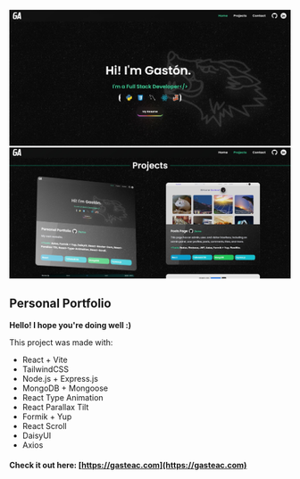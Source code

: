 ![Portfolio image overview 1](https://github.com/gasteac/portfolio2024/blob/main/frontend/public/overview/1.jpg?raw=true)
![Portfolio image overview 2](https://github.com/gasteac/portfolio2024/blob/main/frontend/public/overview/2.jpg?raw=true)
## Personal Portfolio
**Hello! I hope you're doing well :)**

This project was made with:
 - React + Vite
 - TailwindCSS
 - Node.js + Express.js
 - MongoDB + Mongoose
 - React Type Animation 
 - React Parallax Tilt
 - Formik + Yup
 - React Scroll
 - DaisyUI
 - Axios

#### Check it out here: [https://gasteac.com](https://gasteac.com)
